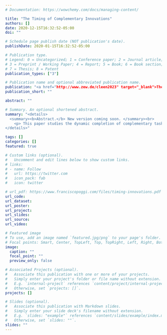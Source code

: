 ```yaml
---
# Documentation: https://wowchemy.com/docs/managing-content/

title: "The Timing of Complementary Innovations"
authors: []
date: 2020-12-15T16:32:52-05:00
doi: ""

# Schedule page publish date (NOT publication's date).
publishDate: 2020-01-15T16:32:52-05:00

# Publication type.
# Legend: 0 = Uncategorized; 1 = Conference paper; 2 = Journal article;
# 3 = Preprint / Working Paper; 4 = Report; 5 = Book; 6 = Book section;
# 7 = Thesis; 8 = Patent
publication_types: ["3"]

# Publication name and optional abbreviated publication name.
publication: "<a href="http://www.zew.de/cleen2023" target="_blank">The timing of complementary innovations </a>"
publication_short: ""

abstract: ""

# Summary. An optional shortened abstract.
summary: "<details>
  <summary><b>Abstract.</b> New version coming soon. </summary><br>
    <p> This paper studies the dynamic completion of complementary tasks or projects. At each point in time, resources are allocated to projects that are completed as breakthroughs. I solve the problem of efficient dynamic allocation of resources by showing that, for complements, the solution must satisfy a regret-free property. I apply these results to study the problem of innovation when there is uncertainty about the difficulty of innovations. In some cases, the solution involves completing the projects in sequence. In others, it is optimal to work on multiple projects simultaneously. I provide simple conditions that determine the efficient timing of project completion.</p>
</details>"

tags: []
categories: []
featured: true

# Custom links (optional).
#   Uncomment and edit lines below to show custom links.
# links:
# - name: Follow
#   url: https://twitter.com
#   icon_pack: fab
#   icon: twitter

# url_pdf: https://www.franciscopoggi.com/files/timing-innovations.pdf
url_code:
url_dataset:
url_poster:
url_project:
url_slides:
url_source:
url_video:

# Featured image
# To use, add an image named `featured.jpg/png` to your page's folder. 
# Focal points: Smart, Center, TopLeft, Top, TopRight, Left, Right, BottomLeft, Bottom, BottomRight.
image:
  caption: ""
  focal_point: ""
  preview_only: false

# Associated Projects (optional).
#   Associate this publication with one or more of your projects.
#   Simply enter your project's folder or file name without extension.
#   E.g. `internal-project` references `content/project/internal-project/index.md`.
#   Otherwise, set `projects: []`.
projects: []

# Slides (optional).
#   Associate this publication with Markdown slides.
#   Simply enter your slide deck's filename without extension.
#   E.g. `slides: "example"` references `content/slides/example/index.md`.
#   Otherwise, set `slides: ""`.
slides: ""
---
```


